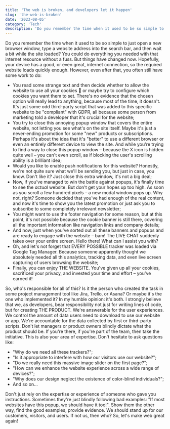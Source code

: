 ```yaml
---
title: 'The web is broken, and developers let it happen'
slug: 'the-web-is-broken'
date: '2023-08-05'
category: 'Tech'
description: 'Do you remember the time when it used to be so simple to just open a new browser window, type a website address into the search bar, and then wait a bit while the site loaded? You could do everything you needed with that internet resource without a fuss. But things have changed now.'
---
```


Do you remember the time when it used to be so simple to just open a new browser window, type a website address into the search bar, and then wait a bit while the site loaded? You could do everything you needed with that internet resource without a fuss. But things have changed now. Hopefully, your device has a good, or even great, internet connection, so the required website loads quickly enough. However, even after that, you often still have some work to do:

- You read some strange text and then decide whether to allow the website to use all your cookies 🍪 or maybe try to configure which cookies you want them to set. There's no evidence that the chosen option will really lead to anything, because most of the time, it doesn't. It's just some odd third-party script that was added to this specific website to be "compliant" with GDPR, all because some person from marketing told a developer that it's crucial for the website;
- You try to close this annoying popup window that covers the entire website, not letting you see what's on the site itself. Maybe it's just a never-ending promotion for some "new" products or subscriptions. Perhaps it's about the idea that it's "better" to use a different browser or even an entirely different device to view the site. And while you're trying to find a way to close this popup window – because the X icon is hidden quite well – you can't even scroll, as if blocking the user's scrolling ability is a brilliant idea;
- Would you like to enable push notifications for this website? Honestly, we're not quite sure what we'll be sending you, but just in case, you know. Don't like it? Just close this extra window, it's not a big deal;
- Now, if you've managed to win the battle against popups, it's finally time to see the _actual_ website. But don't get your hopes up too high. As soon as you scroll a few hundred pixels – a new modal window pops up. Why not, right? Someone decided that you've had enough of the real content, and now it's time to show you the latest promotion or just ask you to subscribe to some completely irrelevant newsletter;
- You might want to use the footer navigation for some reason, but at this point, it's not possible because the cookie banner is still there, covering all the important information like navigation links and company details;
- And now, just when you've sorted out all these banners and popups and are ready to engage with the website – bam! The LIVE CHAT suddenly takes over your entire screen. Hello there! What can I assist you with?
- Oh, and let's not forget that EVERY POSSIBLE tracker was loaded via Google Tag Manager. Because someone apparently thought we absolutely needed all this analytics, tracking data, and even live screen capturing of users browsing the website;
- Finally, you can enjoy THE WEBSITE. You've given up all your cookies, sacrificed your privacy, and invested your time and effort – you've earned it!

So, who's responsible for all of this? Is it the person who created the task in some project management tool like Jira, Trello, or Asana? Or maybe it's the one who implemented it? In my humble opinion: it's both. I strongly believe that we, as developers, bear responsibility not just for writing lines of code, but for creating THE PRODUCT. We're answerable for the user experiences. We control the amount of data users need to download to use our website or app. We're accountable for the data collected by first or third-party scripts. Don't let managers or product owners blindly dictate what the product should be. If you're there, if you're part of the team, then take the initiative. This is also your area of expertise. Don't hesitate to ask questions like:

- "Why do we need all these trackers?";
- "Is it appropriate to interfere with how our visitors use our website?";
- "Do we really need this massive image slider on the first page?";
- "How can we enhance the website experience across a wide range of devices?";
- "Why does our design neglect the existence of color-blind individuals?";
- And so on...

Don't just rely on the expertise or experience of someone who gave you instructions. Sometimes they're just blindly following bad examples: "If most websites have this popup, we should have it too!". Show them the other way, find the good examples, provide evidence. We should stand up for our customers, visitors, and users. If not us, then who? So, let's make web great again!
